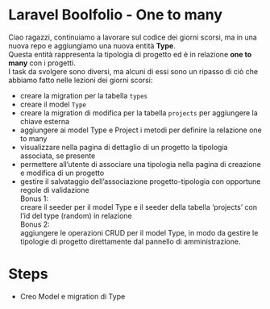 # Laravel Boolfolio - One to many

Ciao ragazzi,
continuiamo a lavorare sul codice dei giorni scorsi, ma in una nuova repo e aggiungiamo una nuova entità **Type**. <br>
Questa entità rappresenta la tipologia di progetto ed è in relazione **one to many** con i progetti.<br>
I task da svolgere sono diversi, ma alcuni di essi sono un ripasso di ciò che abbiamo fatto nelle lezioni dei giorni scorsi:<br>
- creare la migration per la tabella `types`<br>
- creare il model `Type`<br>
- creare la migration di modifica per la tabella `projects` per aggiungere la chiave esterna<br>
- aggiungere ai model Type e Project i metodi per definire la relazione one to many<br>
- visualizzare nella pagina di dettaglio di un progetto la tipologia associata, se presente<br>
- permettere all’utente di associare una tipologia nella pagina di creazione e modifica di un progetto<br>
- gestire il salvataggio dell’associazione progetto-tipologia con opportune regole di validazione<br>
Bonus 1:<br>
creare il seeder per il model Type e il seeder della tabella ‘projects’ con l’id del type (random) in relazione<br>
Bonus 2:<br>
aggiungere le operazioni CRUD per il model Type, in modo da gestire le tipologie di progetto direttamente dal pannello di amministrazione.

# Steps
- Creo Model e migration di Type
